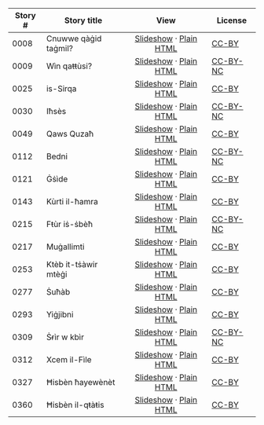 Story # | Story title | View | License
-------- | -----------  |:-------:| -------
0008 | Cnuwwe qàġid taġmil? | <a href="https://global-asp.github.io/stories/aeb/0008_cnuwwe-qàġid-taġmil_slides.html" target="_blank">Slideshow</a> · [Plain HTML](https://global-asp.github.io/stories/aeb/0008_cnuwwe-qàġid-taġmil.html) | [CC-BY](https://creativecommons.org/licenses/by/3.0/)
0009 | Wìn qaŧŧùsi? | <a href="https://global-asp.github.io/stories/aeb/0009_wìn-qaŧŧùsi_slides.html" target="_blank">Slideshow</a> · [Plain HTML](https://global-asp.github.io/stories/aeb/0009_wìn-qaŧŧùsi.html) | [CC-BY-NC](http://creativecommons.org/licenses/by-nc/3.0/)
0025 | is-Sirqa | <a href="https://global-asp.github.io/stories/aeb/0025_is-sirqa_slides.html" target="_blank">Slideshow</a> · [Plain HTML](https://global-asp.github.io/stories/aeb/0025_is-sirqa.html) | [CC-BY](https://creativecommons.org/licenses/by/3.0/)
0030 | Iħsès | <a href="https://global-asp.github.io/stories/aeb/0030_iħsès_slides.html" target="_blank">Slideshow</a> · [Plain HTML](https://global-asp.github.io/stories/aeb/0030_iħsès.html) | [CC-BY-NC](http://creativecommons.org/licenses/by-nc/3.0/)
0049 | Qaws Quzaħ | <a href="https://global-asp.github.io/stories/aeb/0049_qaws-quzaħ_slides.html" target="_blank">Slideshow</a> · [Plain HTML](https://global-asp.github.io/stories/aeb/0049_qaws-quzaħ.html) | [CC-BY](https://creativecommons.org/licenses/by/3.0/)
0112 | Bedni | <a href="https://global-asp.github.io/stories/aeb/0112_bedni_slides.html" target="_blank">Slideshow</a> · [Plain HTML](https://global-asp.github.io/stories/aeb/0112_bedni.html) | [CC-BY-NC](http://creativecommons.org/licenses/by-nc/3.0/)
0121 | Ġṡìde | <a href="https://global-asp.github.io/stories/aeb/0121_ġṡìde_slides.html" target="_blank">Slideshow</a> · [Plain HTML](https://global-asp.github.io/stories/aeb/0121_ġṡìde.html) | [CC-BY](https://creativecommons.org/licenses/by/3.0/)
0143 | Kùrti il-ħamra | <a href="https://global-asp.github.io/stories/aeb/0143_kùrti-il-ħamra_slides.html" target="_blank">Slideshow</a> · [Plain HTML](https://global-asp.github.io/stories/aeb/0143_kùrti-il-ħamra.html) | [CC-BY](https://creativecommons.org/licenses/by/3.0/)
0215 | Fŧùr iṡ-ṡbèħ | <a href="https://global-asp.github.io/stories/aeb/0215_fŧùr-iṡ-ṡbèħ_slides.html" target="_blank">Slideshow</a> · [Plain HTML](https://global-asp.github.io/stories/aeb/0215_fŧùr-iṡ-ṡbèħ.html) | [CC-BY-NC](http://creativecommons.org/licenses/by-nc/3.0/)
0217 | Muġallimti | <a href="https://global-asp.github.io/stories/aeb/0217_muġallimti_slides.html" target="_blank">Slideshow</a> · [Plain HTML](https://global-asp.github.io/stories/aeb/0217_muġallimti.html) | [CC-BY](https://creativecommons.org/licenses/by/3.0/)
0253 | Ktèb it-tṡàwir mtèġi | <a href="https://global-asp.github.io/stories/aeb/0253_ktèb-it-tṡàwir-mtèġi_slides.html" target="_blank">Slideshow</a> · [Plain HTML](https://global-asp.github.io/stories/aeb/0253_ktèb-it-tṡàwir-mtèġi.html) | [CC-BY](https://creativecommons.org/licenses/by/3.0/)
0277 | Ṡuħàb | <a href="https://global-asp.github.io/stories/aeb/0277_ṡuħàb_slides.html" target="_blank">Slideshow</a> · [Plain HTML](https://global-asp.github.io/stories/aeb/0277_ṡuħàb.html) | [CC-BY](https://creativecommons.org/licenses/by/3.0/)
0293 | Yiġjibni | <a href="https://global-asp.github.io/stories/aeb/0293_yiġjibni_slides.html" target="_blank">Slideshow</a> · [Plain HTML](https://global-asp.github.io/stories/aeb/0293_yiġjibni.html) | [CC-BY](https://creativecommons.org/licenses/by/3.0/)
0309 | Ṡɍìr w kbìr | <a href="https://global-asp.github.io/stories/aeb/0309_ṡɍìr-w-kbìr_slides.html" target="_blank">Slideshow</a> · [Plain HTML](https://global-asp.github.io/stories/aeb/0309_ṡɍìr-w-kbìr.html) | [CC-BY-NC](http://creativecommons.org/licenses/by-nc/3.0/)
0312 | Xcem il-Fìle | <a href="https://global-asp.github.io/stories/aeb/0312_xcem-il-fìle_slides.html" target="_blank">Slideshow</a> · [Plain HTML](https://global-asp.github.io/stories/aeb/0312_xcem-il-fìle.html) | [CC-BY](https://creativecommons.org/licenses/by/3.0/)
0327 | Ħisbèn ħayewènèt | <a href="https://global-asp.github.io/stories/aeb/0327_ħisbèn-ħayewènèt_slides.html" target="_blank">Slideshow</a> · [Plain HTML](https://global-asp.github.io/stories/aeb/0327_ħisbèn-ħayewènèt.html) | [CC-BY](https://creativecommons.org/licenses/by/3.0/)
0360 | Ħisbèn il-qŧàŧis | <a href="https://global-asp.github.io/stories/aeb/0360_ħisbèn-il-qŧàŧis_slides.html" target="_blank">Slideshow</a> · [Plain HTML](https://global-asp.github.io/stories/aeb/0360_ħisbèn-il-qŧàŧis.html) | [CC-BY](https://creativecommons.org/licenses/by/3.0/)
